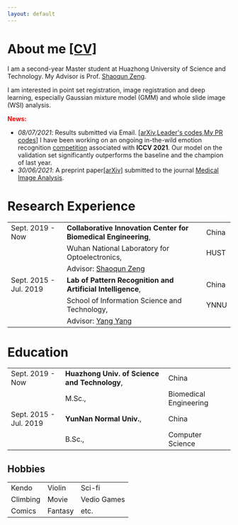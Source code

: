 ```yaml
---
layout: default
---
```


# About me [[CV]](https://github.com/Chrisa142857/Chrisa142857.github.io/blob/main/assets/Curriculum%20Vitae.pdf)

I am a second-year Master student at Huazhong University of Science and Technology. My Advisor is Prof. [Shaoqun Zeng](http://ses.hust.edu.cn/info/1092/1343.htm).

I am interested in point set registration, image registration and deep learning, especially Gaussian mixture model (GMM) and whole slide image (WSI) analysis.

**<font color=red>News:</font>**

- _08/07/2021_: Results submitted via Email. [[arXiv](https://arxiv.org/abs/2107.01175),[Leader's codes](https://github.com/sucv/ABAW2),[My PR codes](https://github.com/sucv/ABAW2/tree/prototype)] I have been working on an ongoing in-the-wild emotion recognition [competition](https://ibug.doc.ic.ac.uk/resources/iccv-2021-2nd-abaw/) associated with **ICCV 2021**. Our model on the validation set significantly outperforms the baseline and the champion of last year. 
- _30/06/2021_: A preprint paper[[arXiv]](https://arxiv.org/abs/2106.15113) submitted to the journal [Medical Image Analysis](https://www.journals.elsevier.com/medical-image-analysis).

# Research Experience

|         |           |   |
|:-------------|:------------------|:------|
| Sept. 2019 - Now         | **Collaborative Innovation Center for Biomedical Engineering**, | China  |
|                                     | Wuhan National Laboratory for Optoelectronics,  |  HUST  |
|                                     | Advisor: [Shaoqun Zeng](http://ses.hust.edu.cn/info/1092/1343.htm) | |
| Sept. 2015 - Jul. 2019 | **Lab of Pattern Recognition and Artificial Intelligence**, | China  |
|                                     | School of Information Science and Technology, | YNNU  |
|                                     | Advisor: [Yang Yang](https://scholar.google.com/citations?user=7JLPFHgAAAAJ&hl=zh-CN) | |

# Education

|         |           |   |
|:-------------|:------------------|:------|
| Sept. 2019 - Now         | **Huazhong Univ. of Science and Technology**, | China  |
|                                     | M.Sc.,                       | Biomedical Engineering  |
| Sept. 2015 - Jul. 2019 | **YunNan Normal Univ.**, | China  |
|                                     | B.Sc.,                         | Computer Science  |

## Hobbies

|         |           |   |
|:------|:------|:------|
| Kendo | Violin | Sci-fi |
| Climbing | Movie | Vedio Games |
| Comics | Fantasy | etc. |

